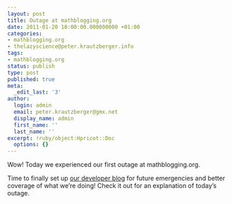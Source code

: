 ```yaml
---
layout: post
title: Outage at mathblogging.org
date: 2011-01-20 10:00:00.000000000 +01:00
categories:
- mathblogging.org
- thelazyscience@peter.krautzberger.info
tags:
- mathblogging.org
status: publish
type: post
published: true
meta:
  _edit_last: '3'
author:
  login: admin
  email: peter.krautzberger@gmx.net
  display_name: admin
  first_name: ''
  last_name: ''
excerpt: !ruby/object:Hpricot::Doc
  options: {}
---
```


Wow! Today we experienced our first outage at mathblogging.org.

Time to finally set up [our developer blog](https://mathblogging.wordpress.com/) for future emergencies and better coverage of what we’re doing! Check it out for an explanation of today’s outage.